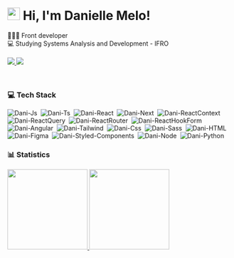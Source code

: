 


  
# <img src="https://raw.githubusercontent.com/iampavangandhi/iampavangandhi/master/gifs/Hi.gif" width="28px" >  Hi, I'm Danielle Melo! <br>

  👩🏻‍💻 Front developer <br>
   💻 Studying Systems Analysis and Development - IFRO <br>
</br>
    <a href="mailto:daniellee.4@gmail.com">
    <img src="https://img.shields.io/badge/Gmail-D14836?style=for-the-badge&logo=gmail&logoColor=white" target="_blank">
  </a>
  <a href="https://www.linkedin.com/in/danielle-melo-0013b823a/" target="_blank">
    <img src="https://img.shields.io/badge/-LinkedIn-%230077B5?style=for-the-badge&logo=linkedin&logoColor=white" target="_blank">
  </a>
</div>
<div style="display: inline_block" align="left"><br>
  
### 💻 Tech Stack

  <img  alt="Dani-Js" src="https://img.shields.io/badge/javascript-%23323330.svg?style=for-the-badge&logo=javascript&logoColor=%23F7DF1E">&nbsp;
  <img  alt="Dani-Ts" src="https://img.shields.io/badge/typescript-%23007ACC.svg?style=for-the-badge&logo=typescript&logoColor=white">&nbsp;
  <img  alt="Dani-React"  src="https://img.shields.io/badge/react-%2320232a.svg?style=for-the-badge&logo=react&logoColor=%2361DAFB">&nbsp;
  <img  alt="Dani-Next" src="https://img.shields.io/badge/Next-black?style=for-the-badge&logo=next.js&logoColor=white">&nbsp;
  <img alt="Dani-ReactContext"  src="https://img.shields.io/badge/Context--Api-000000?style=for-the-badge&logo=react">&nbsp;
  <img  alt="Dani-ReactQuery"  src="https://img.shields.io/badge/-React%20Query-FF4154?style=for-the-badge&logo=react%20query&logoColor=white">&nbsp;
  <img alt="Dani-ReactRouter"  src="https://img.shields.io/badge/React_Router-CA4245?style=for-the-badge&logo=react-router&logoColor=white">&nbsp;
  <img  alt="Dani-ReactHookForm"  src="https://img.shields.io/badge/React%20Hook%20Form-%23EC5990.svg?style=for-the-badge&logo=reacthookform&logoColor=white">&nbsp;
  <img  alt="Dani-Angular" src="https://img.shields.io/badge/Angular-DD0031?style=for-the-badge&logo=angular&logoColor=white">&nbsp;
  <img  alt="Dani-Tailwind" src="https://img.shields.io/badge/tailwindcss-%2338B2AC.svg?style=for-the-badge&logo=tailwind-css&logoColor=white">&nbsp;
  <img  alt="Dani-Css" src="https://img.shields.io/badge/CSS3-1572B6?style=for-the-badge&logo=css3&logoColor=white">&nbsp;
  <img alt="Dani-Sass" src="https://img.shields.io/badge/Sass-000?style=for-the-badge&logo=sass">&nbsp;
  <img alt="Dani-HTML" src="https://img.shields.io/badge/HTML5-E34F26?style=for-the-badge&logo=html5&logoColor=white">&nbsp;
  <img alt="Dani-Figma" src="https://img.shields.io/badge/figma-%23F24E1E.svg?style=for-the-badge&logo=figma&logoColor=white">&nbsp;
  <img alt="Dani-Styled-Components" src="https://img.shields.io/badge/styled--components-DB7093?style=for-the-badge&logo=styled-components&logoColor=white">&nbsp;
  <img alt="Dani-Node" src="https://img.shields.io/badge/node.js-6DA55F?style=for-the-badge&logo=node.js&logoColor=white">&nbsp;
  <img  alt="Dani-Python" src="https://img.shields.io/badge/python-3670A0?style=for-the-badge&logo=python&logoColor=ffdd54">&nbsp;
 </br>




  ### 📊 Statistics

  <a href="https://github.com/Danielle1Melo">
  <img height="180em" src="https://github-readme-stats.vercel.app/api?username=Danielle1Melo&show_icons=true&theme=synthwave&include_all_commits=true"/>
  <img height="180em" src="https://github-readme-stats.vercel.app/api/top-langs/?username=Danielle1Melo&theme=synthwave&layout=compact&custom_title=Technologies&langs_count=15"/>



